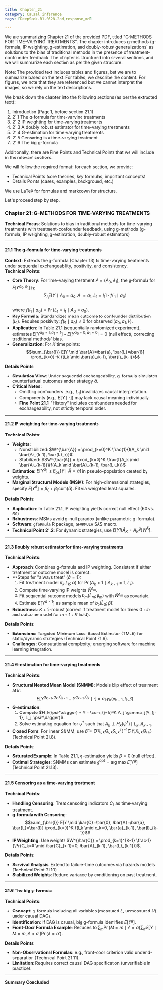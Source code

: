 ```yaml
---
title: Chapter_21
category: Causal inference
tags: [DeepSeek-R1-0528-2nd,response_md]

---
```

<think>
We are summarizing Chapter 21 of the provided PDF, titled "G-METHODS FOR TIME-VARYING TREATMENTS". The chapter introduces g-methods (g-formula, IP weighting, g-estimation, and doubly-robust generalizations) as solutions to the bias of traditional methods in the presence of treatment-confounder feedback. The chapter is structured into several sections, and we will summarize each section as per the given structure.

Note: The provided text includes tables and figures, but we are to summarize based on the text. For tables, we describe the content. For figures, we note that they are referenced but we cannot interpret the images, so we rely on the text descriptions.

We break down the chapter into the following sections (as per the extracted text):

1. Introduction (Page 1, before section 21.1)
2. 21.1 The g-formula for time-varying treatments
3. 21.2 IP weighting for time-varying treatments
4. 21.3 A doubly robust estimator for time-varying treatments
5. 21.4 G-estimation for time-varying treatments
6. 21.5 Censoring is a time-varying treatment
7. 21.6 The big g-formula

Additionally, there are Fine Points and Technical Points that we will include in the relevant sections.

We will follow the required format: for each section, we provide:
- Technical Points (core theories, key formulas, important concepts)
- Details Points (cases, examples, background, etc.)

We use LaTeX for formulas and markdown for structure.

Let's proceed step by step.
</think>
### Chapter 21: G-METHODS FOR TIME-VARYING TREATMENTS  
**Technical Focus**: Solutions to bias in traditional methods for time-varying treatments with treatment-confounder feedback, using g-methods (g-formula, IP weighting, g-estimation, doubly-robust estimators).  

---

#### 21.1 The g-formula for time-varying treatments  
**Context**: Extends the g-formula (Chapter 13) to time-varying treatments under sequential exchangeability, positivity, and consistency.  
**Technical Points**:  
- **Core Theory**: For time-varying treatment $A = (A_0, A_1)$, the g-formula for $E[Y^{a_0,a_1}]$ is:  
  $$\sum_{l_1} E[Y \mid A_0=a_0, A_1=a_1, L_1=l_1] \cdot f(l_1 \mid a_0)$$  
  where $f(l_1 \mid a_0) = \Pr(L_1=l_1 \mid A_0=a_0)$.  
- **Key Formula**: Standardizes mean outcome to confounder distribution ($L_1$). Requires positivity: $f(l_1 \mid a_0) \neq 0$ for observed $(a_0, a_1, l_1)$.  
- **Application**: In Table 21.1 (sequentially randomized experiment), estimates $E[Y^{a_0=1,a_1=1}] - E[Y^{a_0=0,a_1=0}] = 0$ (null effect), correcting traditional methods' bias.  
- **Generalization**: For $K$ time points:  
  $$\sum_{\bar{l}} E[Y \mid \bar{A}=\bar{a}, \bar{L}=\bar{l}] \prod_{k=0}^K f(l_k \mid \bar{a}_{k-1}, \bar{l}_{k-1})$$  

**Details Points**:  
- **Simulation View**: Under sequential exchangeability, g-formula simulates counterfactual outcomes under strategy $\bar{a}$.  
- **Critical Notes**:  
  - Omitting confounders (e.g., $L_1$) invalidates causal interpretation.  
  - Components (e.g., $E[Y \mid \cdot]$) may lack causal meaning individually.  
  - **Fine Point 21.1**: "History" includes confounders needed for exchangeability, not strictly temporal order.  

---

#### 21.2 IP weighting for time-varying treatments  
**Technical Points**:  
- **Weights**:  
  - Nonstabilized: $W^{\bar{A}} = \prod_{k=0}^K \frac{1}{f(A_k \mid \bar{A}_{k-1}, \bar{L}_k)}$  
  - Stabilized: $SW^{\bar{A}} = \prod_{k=0}^K \frac{f(A_k \mid \bar{A}_{k-1})}{f(A_k \mid \bar{A}_{k-1}, \bar{L}_k)}$  
- **Estimation**: $E[Y^{\bar{a}}]$ is $E_{\text{ps}}[Y \mid \bar{A}=\bar{a}]$ in pseudo-population created by weights.  
- **Marginal Structural Models (MSM)**: For high-dimensional strategies, specify $E[Y^{\bar{a}}] = \beta_0 + \beta_1 \text{cum}(\bar{a})$. Fit via weighted least squares.  

**Details Points**:  
- **Application**: In Table 21.1, IP weighting yields correct null effect (60 vs. 60).  
- **Robustness**: MSMs avoid g-null paradox (unlike parametric g-formula).  
- **Software**: `gfoRmula` R package, `GFORMULA` SAS macro.  
- **Technical Point 21.2**: For dynamic strategies, use $E[Y I(\bar{A}_K = A_K^g) W^{\bar{A}}]$.  

---

#### 21.3 Doubly robust estimator for time-varying treatments  
**Technical Points**:  
- **Approach**: Combines g-formula and IP weighting. Consistent if either treatment or outcome model is correct.  
- **Steps for "always treat" ($\bar{a}=1$):  
  1. Fit treatment model $\pi_k(\bar{L}_k; \alpha)$ for $\Pr(A_k=1 \mid \bar{A}_{k-1}=1, \bar{L}_k)$.  
  2. Compute time-varying IP weights $\widehat{W}^{1_m}$.  
  3. Fit sequential outcome models $b_m(\bar{L}_m; \beta_m)$ with $\widehat{W}^{1_m}$ as covariate.  
  4. Estimate $E[Y^{\bar{a}=1}]$ as sample mean of $b_0(\bar{L}_0; \hat{\beta})$.  
- **Robustness**: $K+2$-robust (correct if treatment model for times $0:m$ and outcome model for $m+1:K$ hold).  

**Details Points**:  
- **Extensions**: Targeted Minimum Loss-Based Estimator (TMLE) for static/dynamic strategies (Technical Point 21.6).  
- **Challenges**: Computational complexity; emerging software for machine learning integration.  

---

#### 21.4 G-estimation for time-varying treatments  
**Technical Points**:  
- **Structural Nested Mean Model (SNMM)**: Models blip effect of treatment at $k$:  
  $$E[Y^{a_{k-1},a_k,0_{k+1}} - Y^{a_{k-1},0_k} \mid \cdot] = a_k \gamma_k(a_{k-1}, l_k, \beta)$$  
- **G-estimation**:  
  1. Compute $H_k(\psi^\dagger) = Y - \sum_{j=k}^K A_j \gamma_j(A_{j-1}, L_j, \psi^\dagger)$.  
  2. Solve estimating equation for $\psi^\dagger$ such that $A_k \perp H_k(\psi^\dagger) \mid L_k, A_{k-1}$.  
- **Closed Form**: For linear SNMM, use $\widehat{\beta} = \left( \sum X_{i,k} Q_{i,k} S_{i,k}^T \right)^{-1} \left( \sum Y_i X_{i,k} Q_{i,k} \right)$ (Technical Point 21.8).  

**Details Points**:  
- **Saturated Example**: In Table 21.1, g-estimation yields $\beta = 0$ (null effect).  
- **Optimal Strategies**: SNMMs can estimate $g^{\text{opt}} = \arg\max E[Y^g]$ (Technical Point 21.13).  

---

#### 21.5 Censoring as a time-varying treatment  
**Technical Points**:  
- **Handling Censoring**: Treat censoring indicators $C_k$ as time-varying treatment.  
- **g-formula with Censoring**:  
  $$\sum_{\bar{l}} E[Y \mid \bar{C}=\bar{0}, \bar{A}=\bar{a}, \bar{L}=\bar{l}] \prod_{k=0}^K f(l_k \mid c_k=0, \bar{a}_{k-1}, \bar{l}_{k-1})$$  
- **IP Weighting**: Use weights $W^{\bar{C}} = \prod_{k=1}^{K+1} \frac{1}{\Pr(C_k=0 \mid \bar{C}_{k-1}=0, \bar{A}_{k-1}, \bar{L}_{k-1})}$.  

**Details Points**:  
- **Survival Analysis**: Extend to failure-time outcomes via hazards models (Technical Point 21.10).  
- **Stabilized Weights**: Reduce variance by conditioning on past treatment.  

---

#### 21.6 The big g-formula  
**Technical Points**:  
- **Concept**: g-formula including all variables (measured $L$, unmeasured $U$) under causal DAGs.  
- **Identification**: If DAG is causal, big g-formula identifies $E[Y^g]$.  
- **Front-Door Formula Example**: Reduces to $\sum_m \Pr(M=m \mid A=a) \sum_{a'} E[Y \mid M=m, A=a'] \Pr(A=a')$.  

**Details Points**:  
- **Non-Observational Formulas**: e.g., front-door criterion valid under d-separation (Technical Point 21.11).  
- **Limitation**: Requires correct causal DAG specification (unverifiable in practice).  

---  
**Summary Concluded**